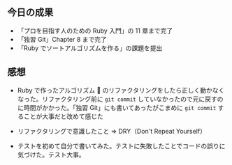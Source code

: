 ## 今日の成果

- 「プロを目指す人のための Ruby 入門」の 11 章まで完了
- 「独習 Git」Chapter 8 まで完了
- 「Ruby でソートアルゴリズムを作る」の課題を提出

## 感想

- Ruby で作ったアルゴリズム  のリファクタリングをしたら正しく動かなくなった。リファクタリング前に `git commit` していなかったので元に戻すのに時間がかかった。「独習 Git」にも書いてあったがこまめに `git commit` することが大事だと改めて感じた

- リファクタリングで意識したこと => DRY（Don't Repeat Yourself）

- テストを初めて自分で書いてみた。テストに失敗したことでコードの誤りに気づけた。テスト大事。
